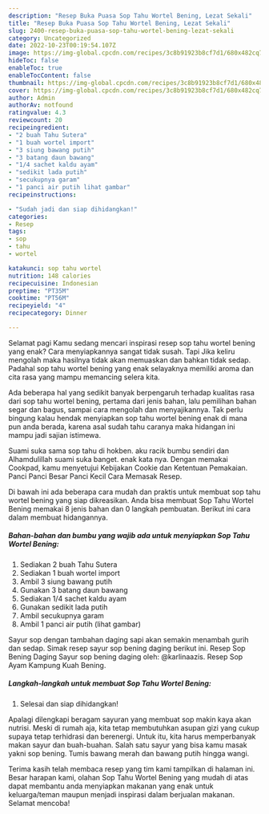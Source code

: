 ```yaml
---
description: "Resep Buka Puasa Sop Tahu Wortel Bening, Lezat Sekali"
title: "Resep Buka Puasa Sop Tahu Wortel Bening, Lezat Sekali"
slug: 2400-resep-buka-puasa-sop-tahu-wortel-bening-lezat-sekali
category: Uncategorized
date: 2022-10-23T00:19:54.107Z
image: https://img-global.cpcdn.com/recipes/3c8b91923b8cf7d1/680x482cq70/sop-tahu-wortel-bening-foto-resep-utama.jpg
hideToc: false
enableToc: true
enableTocContent: false
thumbnail: https://img-global.cpcdn.com/recipes/3c8b91923b8cf7d1/680x482cq70/sop-tahu-wortel-bening-foto-resep-utama.jpg
cover: https://img-global.cpcdn.com/recipes/3c8b91923b8cf7d1/680x482cq70/sop-tahu-wortel-bening-foto-resep-utama.jpg
author: Admin
authorAv: notfound
ratingvalue: 4.3
reviewcount: 20
recipeingredient:
- "2 buah Tahu Sutera"
- "1 buah wortel import"
- "3 siung bawang putih"
- "3 batang daun bawang"
- "1/4 sachet kaldu ayam"
- "sedikit lada putih"
- "secukupnya garam"
- "1 panci air putih lihat gambar"
recipeinstructions:

- "Sudah jadi dan siap dihidangkan!"
categories:
- Resep
tags:
- sop
- tahu
- wortel

katakunci: sop tahu wortel 
nutrition: 148 calories
recipecuisine: Indonesian
preptime: "PT35M"
cooktime: "PT56M"
recipeyield: "4"
recipecategory: Dinner

---
```



Selamat pagi Kamu sedang mencari inspirasi resep sop tahu wortel bening yang enak? Cara menyiapkannya sangat tidak susah. Tapi Jika keliru mengolah maka hasilnya tidak akan memuaskan dan bahkan tidak sedap. Padahal sop tahu wortel bening yang enak selayaknya memiliki aroma dan cita rasa yang mampu memancing selera kita.


Ada beberapa hal yang sedikit banyak berpengaruh terhadap kualitas rasa dari sop tahu wortel bening, pertama dari jenis bahan, lalu pemilihan bahan segar dan bagus, sampai cara mengolah dan menyajikannya. Tak perlu bingung kalau hendak menyiapkan sop tahu wortel bening enak di mana pun anda berada, karena asal sudah tahu caranya maka hidangan ini mampu jadi sajian istimewa.

Suami suka sama sop tahu di hokben. aku racik bumbu sendiri dan Alhamdulillah suami suka banget. enak kata nya. Dengan memakai Cookpad, kamu menyetujui Kebijakan Cookie dan Ketentuan Pemakaian. Panci Panci Besar Panci Kecil Cara Memasak Resep.


Di bawah ini ada beberapa cara mudah dan praktis untuk membuat sop tahu wortel bening yang siap dikreasikan. Anda bisa membuat Sop Tahu Wortel Bening memakai 8 jenis bahan dan 0 langkah pembuatan. Berikut ini cara dalam membuat hidangannya.

<!--inarticleads1-->

##### Bahan-bahan dan bumbu yang wajib ada untuk menyiapkan Sop Tahu Wortel Bening:

1. Sediakan 2 buah Tahu Sutera
1. Sediakan 1 buah wortel import
1. Ambil 3 siung bawang putih
1. Gunakan 3 batang daun bawang
1. Sediakan 1/4 sachet kaldu ayam
1. Gunakan sedikit lada putih
1. Ambil secukupnya garam
1. Ambil 1 panci air putih (lihat gambar)


Sayur sop dengan tambahan daging sapi akan semakin menambah gurih dan sedap. Simak resep sayur sop bening daging berikut ini. Resep Sop Bening Daging Sayur sop bening daging oleh: @karlinaazis. Resep Sop Ayam Kampung Kuah Bening. 

<!--inarticleads2-->

##### Langkah-langkah untuk membuat Sop Tahu Wortel Bening:


1. Selesai dan siap dihidangkan!

Apalagi dilengkapi beragam sayuran yang membuat sop makin kaya akan nutrisi. Meski di rumah aja, kita tetap membutuhkan asupan gizi yang cukup supaya tetap terhidrasi dan berenergi. Untuk itu, kita harus memperbanyak makan sayur dan buah-buahan. Salah satu sayur yang bisa kamu masak yakni sop bening. Tumis bawang merah dan bawang putih hingga wangi. 

Terima kasih telah membaca resep yang tim kami tampilkan di halaman ini. Besar harapan kami, olahan Sop Tahu Wortel Bening yang mudah di atas dapat membantu anda menyiapkan makanan yang enak untuk keluarga/teman maupun menjadi inspirasi dalam berjualan makanan. Selamat mencoba!
